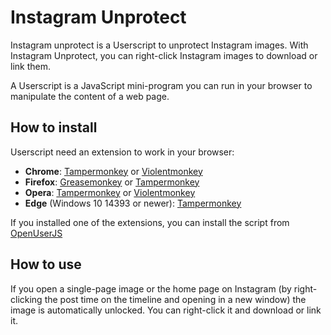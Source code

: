 # Instagram Unprotect
Instagram unprotect is a Userscript to unprotect Instagram images. With Instagram Unprotect, you can right-click Instagram images to download or link them.

A Userscript is a JavaScript mini-program you can run in your browser to manipulate the content of a web page.

## How to install
Userscript need an extension to work in your browser:
* **Chrome**: [Tampermonkey](https://chrome.google.com/webstore/detail/tampermonkey/dhdgffkkebhmkfjojejmpbldmpobfkfo?hl=it|Tampermonkey) or [Violentmonkey](https://chrome.google.com/webstore/detail/violent-monkey/jinjaccalgkegednnccohejagnlnfdag)
* **Firefox**: [Greasemonkey](https://addons.mozilla.org/en-US/firefox/addon/greasemonkey/) or [Tampermonkey](https://addons.mozilla.org/en-US/firefox/addon/tampermonkey/)
* **Opera**: [Tampermonkey](https://addons.opera.com/it/extensions/details/tampermonkey-beta/) or [Violentmonkey](https://addons.opera.com/it/extensions/details/violent-monkey/)
* **Edge** (Windows 10 14393 or newer): [Tampermonkey](https://www.microsoft.com/it-it/store/p/tampermonkey/9nblggh5162s)

If you installed one of the extensions, you can install the script from [OpenUserJS](https://openuserjs.org/scripts/lbreda/Instagram_unprotect)

## How to use
If you open a single-page image or the home page on Instagram (by right-clicking the post time on the timeline and opening in a new window) the image is automatically unlocked. You can right-click it and download or link it.
